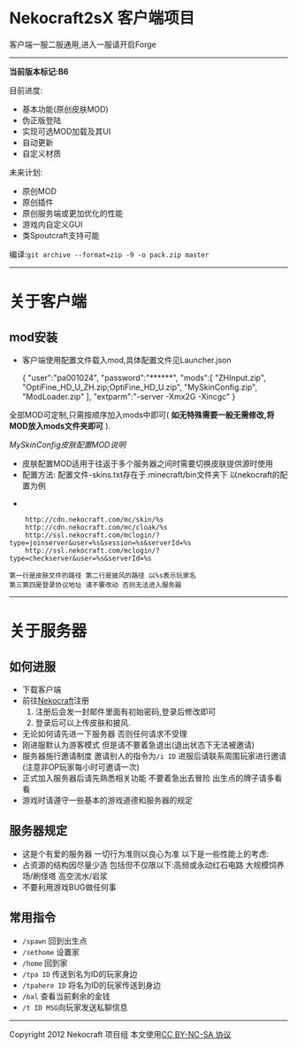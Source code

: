 ﻿Nekocraft2sX 客户端项目
======================

客户端一服二服通用,进入一服请开启Forge

----------------------
__当前版本标记:B6__

目前进度:
+ 基本功能(原创皮肤MOD)
+ 伪正版登陆
+ 实现可选MOD加载及其UI
+ 自动更新
+ 自定义材质

未来计划:
+ 原创MOD
+ 原创插件
+ 原创服务端或更加优化的性能
+ 游戏内自定义GUI
+ 类Spoutcraft支持可能

编译:`git archive --format=zip -9 -o pack.zip master` 

-----------------------------------

关于客户端
===============
mod安装
---------------
+ 客户端使用配置文件载入mod,具体配置文件见Launcher.json
    
    {
      "user":"pa001024",
      "password":"******",
      "mods":[
        "ZHInput.zip",
        "OptiFine_HD_U_ZH.zip;OptiFine_HD_U.zip",
        "MySkinConfig.zip",
        "ModLoader.zip"
      ],
      "extparm":"-server -Xmx2G -Xincgc"
    }
    
全部MOD可定制,只需按顺序加入mods中即可( __如无特殊需要一般无需修改,将MOD放入mods文件夹即可__ ).

*MySkinConfig皮肤配置MOD说明*
+ 皮肤配置MOD适用于往返于多个服务器之间时需要切换皮肤提供源时使用
+ 配置方法:
    配置文件-skins.txt存在于.minecraft/bin文件夹下
    以nekocraft的配置为例
*

        http://cdn.nekocraft.com/mc/skin/%s
        http://cdn.nekocraft.com/mc/cloak/%s
        http://ssl.nekocraft.com/mclogin/?type=joinserver&user=%s&session=%s&serverId=%s
        http://ssl.nekocraft.com/mclogin/?type=checkserver&user=%s&serverId=%s

    第一行是皮肤文件的路径 第二行是披风的路径 以%s表示玩家名
    第三第四是登录协议地址 请不要改动 否则无法进入服务器
    

-----------------------------------

关于服务器
===============
如何进服
---------------
+ 下载客户端
+ 前往[Nekocraft](http://nekocraft.com/)注册
  1. 注册后会发一封邮件里面有初始密码,登录后修改即可
  2. 登录后可以上传皮肤和披风.
+ 无论如何请先进一下服务器 否则任何请求不受理
+ 刚进服默认为游客模式 但是请不要着急退出(退出状态下无法被邀请)
+ 服务器施行邀请制度 邀请别人的指令为`/i ID` 进服后请联系周围玩家进行邀请(注意非OP玩家每小时可邀请一次)
+ 正式加入服务器后请先熟悉相关功能 不要着急出去冒险 出生点的牌子请多看看
+ 游戏时请遵守一些基本的游戏道德和服务器的规定

服务器规定
---------------
+ 这是个有爱的服务器 一切行为准则以良心为准 以下是一些性能上的考虑:
+ 占资源的结构因尽量少造 包括但不仅限以下:高频或永动红石电路 大规模饲养场/刷怪塔 高空流水/岩浆
+ 不要利用游戏BUG做任何事

常用指令
---------------
+ `/spawn` 回到出生点
+ `/sethome` 设置家
+ `/home` 回到家
+ `/tpa ID` 传送到名为ID的玩家身边
+ `/tpahere ID` 将名为ID的玩家传送到身边
+ `/bal` 查看当前剩余的金钱
+ `/t ID MSG`向玩家发送私聊信息



----------------------------------
Copyright 2012 Nekocraft 项目组 本文使用[CC BY-NC-SA 协议](http://creativecommons.org/licenses/by-nc-sa/2.5/cn/)